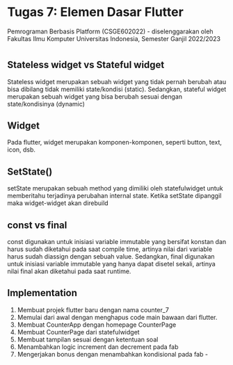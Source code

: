 # Tugas 7: Elemen Dasar Flutter
Pemrograman Berbasis Platform (CSGE602022) - diselenggarakan oleh Fakultas Ilmu Komputer Universitas Indonesia, Semester Ganjil 2022/2023
#
## Stateless widget vs Stateful widget
Stateless widget merupakan sebuah widget yang tidak pernah berubah atau bisa dibilang tidak memiliki state/kondisi (static). Sedangkan, stateful widget merupakan sebuah widget yang bisa berubah sesuai dengan state/kondisinya (dynamic)

## Widget
Pada flutter, widget merupakan komponen-komponen, seperti button, text, icon, dsb.
## SetState()
setState merupakan sebuah method yang dimiliki oleh statefulwidget untuk memberitahu terjadinya perubahan internal state. Ketika setState dipanggil maka widget-widget akan direbuild
## const vs final
const digunakan untuk inisiasi variable immutable yang bersifat konstan dan harus sudah diketahui pada saat compile time, artinya nilai dari variable harus sudah diassign dengan sebuah value. Sedangkan, final digunakan untuk inisiasi variable immutable yang hanya dapat disetel sekali, artinya nilai final akan diketahui pada saat runtime.
## Implementation
1. Membuat projek flutter baru dengan nama counter_7
2. Memulai dari awal dengan menghapus code main bawaan dari flutter.
3. Membuat CounterApp dengan homepage CounterPage
4. Membuat CounterPage dari statefulwidget
5. Membuat tampilan sesuai dengan ketentuan soal
6. Menambahkan logic increment dan decrement pada fab
7. Mengerjakan bonus dengan menambahkan kondisional pada fab -
